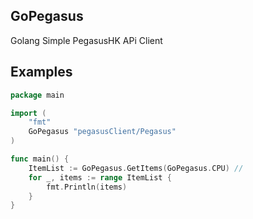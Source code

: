 ## GoPegasus
Golang Simple PegasusHK APi Client

## Examples
```go
package main

import (
	"fmt"
	GoPegasus "pegasusClient/Pegasus"
)

func main() {
	ItemList := GoPegasus.GetItems(GoPegasus.CPU) //
	for _, items := range ItemList {
		fmt.Println(items)
	}
}

```

